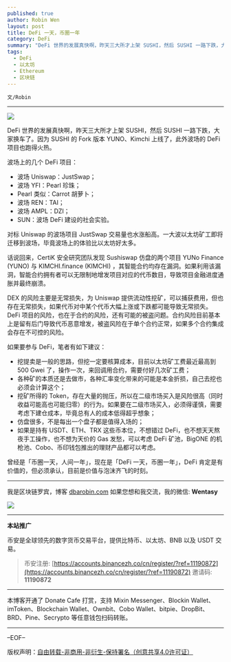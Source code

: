 ```yaml
---
published: true
author: Robin Wen
layout: post
title: DeFi 一天，币圈一年
category: DeFi
summary: "DeFi 世界的发展真快啊，昨天三大所才上架 SUSHI，然后 SUSHI 一路下跌，大家换车了。因为 SUSHI 的 Fork 版本 YUNO、Kimchi 上线了，此外波场的 DeFi 项目也跑得火热。对标 Uniswap 的波场项目 JustSwap 交易量也水涨船高。一大波以太坊矿工即将迁移到波场，毕竟波场上的体验比以太坊好太多。曾经是「币圈一天，人间一年」，现在是「DeFi 一天，币圈一年」，DeFi 肯定是有价值的，但必须承认，目前是价值与泡沫齐飞的时刻。"
tags:
  - DeFi
  - 以太坊
  - Ethereum
  - 区块链
---
```


`文/Robin`

***

![](https://cdn.dbarobin.com/82ap4fn.png)

DeFi 世界的发展真快啊，昨天三大所才上架 SUSHI，然后 SUSHI 一路下跌，大家换车了。因为 SUSHI 的 Fork 版本 YUNO、Kimchi 上线了，此外波场的 DeFi 项目也跑得火热。

波场上的几个 DeFi 项目：

* 波场 Uniswap：JustSwap；
* 波场 YFI：Pearl 珍珠；
* Pearl 类似：Carrot 胡萝卜；
* 波场 REN：TAI；
* 波场 AMPL：DZI；
* SUN：波场 DeFi 建设的社会实验。

对标 Uniswap 的波场项目 JustSwap 交易量也水涨船高。一大波以太坊矿工即将迁移到波场，毕竟波场上的体验比以太坊好太多。

话说回来，CertiK 安全研究团队发现 Sushiswap 仿盘的两个项目 YUNo Finance (YUNO) 与 KIMCHI.finance (KIMCHI) ，其智能合约均存在漏洞。如果利用该漏洞，智能合约拥有者可以无限制地增发项目对应的代币数目，导致项目金融进度通胀并最终崩溃。

DEX 的风险主要是无常损失，为 Uniswap 提供流动性挖矿，可以捕获费用，但也存在无常损失，如果代币对中某个代币大幅上涨或下跌都可能导致无常损失。DeFi 项目的风险，也在于合约的风险，还有可能的被盗问题。合约风险目前基本上是留有后门导致代币恶意增发，被盗风险在于单个合约正常，如果多个合约集成会存在不可控的风险。

如果要参与 DeFi，笔者有如下建议：

* 挖提卖是一般的思路，但挖一定要核算成本，目前以太坊矿工费最近最高到 500 Gwei 了，操作一次，来回调用合约，需要付好几次矿工费；
* 各种矿的本质还是去做市，各种汇率变化带来的可能是本金折损，自己去挖也必须会计算这个；
* 挖矿所得的 Token，存在大量的抛压，所以在二级市场买入是风险很高（同时收益可能高也可能归零）的行为。如果要在二级市场买入，必须得谨慎，需要考虑下建仓成本，毕竟总有人的成本低得超乎想象；
* 仿盘很多，不是每出一个盘子都是值得入场的；
* 如果是持有 USDT、ETH、TRX 这些币本位，不想错过 DeFi，也不想天天熬夜手工操作，也不想为天价的 Gas 发愁，可以考虑 DeFi 矿池，BigONE 的机枪池、Cobo、币印钱包推出的理财产品都可以考虑。

曾经是「币圈一天，人间一年」，现在是「DeFi 一天，币圈一年」，DeFi 肯定是有价值的，但必须承认，目前是价值与泡沫齐飞的时刻。

***

我是区块链罗宾，博客 [dbarobin.com](https://dbarobin.com/)
如果您想和我交流，我的微信: **Wentasy**

![](https://cdn.dbarobin.com/v4yywe2.png)

***

**本站推广**

币安是全球领先的数字货币交易平台，提供比特币、以太坊、BNB 以及 USDT 交易。

> 币安注册: [https://accounts.binancezh.co/cn/register/?ref=11190872](https://accounts.binancezh.co/cn/register/?ref=11190872)
> 邀请码: **11190872**

***

本博客开通了 Donate Cafe 打赏，支持 Mixin Messenger、Blockin Wallet、imToken、Blockchain Wallet、Ownbit、Cobo Wallet、bitpie、DropBit、BRD、Pine、Secrypto 等任意钱包扫码转账。

<center>
    <div class="--donate-button"
         data-button-id="f8b9df0d-af9a-460d-8258-d3f435445075"
    ></div>
</center>

***

–EOF–

版权声明：[自由转载-非商用-非衍生-保持署名（创意共享4.0许可证）](http://creativecommons.org/licenses/by-nc-nd/4.0/deed.zh)